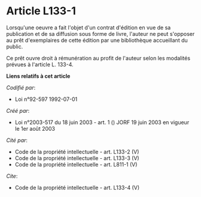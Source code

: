 # Article L133-1

Lorsqu'une oeuvre a fait l'objet d'un contrat d'édition en vue de sa publication et de sa diffusion sous forme de livre,
l'auteur ne peut s'opposer au prêt d'exemplaires de cette édition par une bibliothèque accueillant du public. 

Ce prêt ouvre droit à rémunération au profit de l'auteur selon les modalités prévues à l'article L. 133-4.

**Liens relatifs à cet article**

_Codifié par_:

  - Loi n°92-597 1992-07-01

_Créé par_:

  - Loi n°2003-517 du 18 juin 2003 - art. 1 () JORF 19 juin 2003 en vigueur le 1er août 2003

_Cité par_:

  - Code de la propriété intellectuelle - art. L133-2 (V)
  - Code de la propriété intellectuelle - art. L133-3 (V)
  - Code de la propriété intellectuelle - art. L811-1 (V)

_Cite_:

  - Code de la propriété intellectuelle - art. L133-4 (V)
